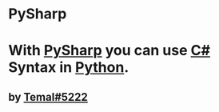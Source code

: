 # PySharp
<h1>With <a href="https://github.com/temal32/PySharp">PySharp</a> you can use <a target=”_blank” href="https://docs.microsoft.com/en-us/dotnet/csharp/tour-of-csharp/">C#</a> Syntax in <a target=”_blank” href="https://python.org">Python</a>.</h1>
<h2>by <a href="https://github.com/temal32/PySharp">Temal#5222</a></h2>
